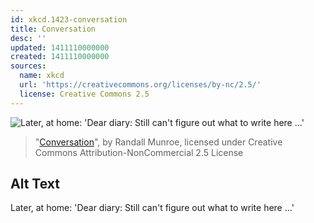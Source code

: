 ```yaml
---
id: xkcd.1423-conversation
title: Conversation
desc: ''
updated: 1411110000000
created: 1411110000000
sources:
  name: xkcd
  url: 'https://creativecommons.org/licenses/by-nc/2.5/'
  license: Creative Commons 2.5
---
```

![Later, at home: 'Dear diary: Still can't figure out what to write here ...'](https://imgs.xkcd.com/comics/conversation.png)
> "[Conversation](https://xkcd.com/1423/)", by Randall Munroe, licensed under Creative Commons Attribution-NonCommercial 2.5 License

## Alt Text
Later, at home: 'Dear diary: Still can't figure out what to write here ...'
